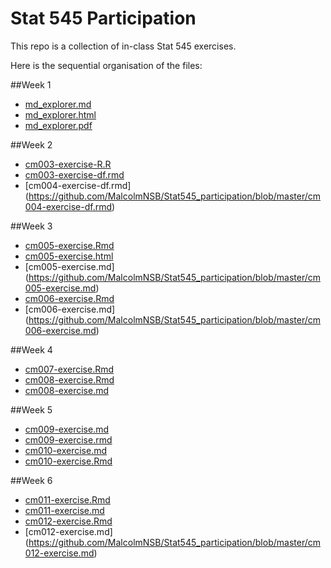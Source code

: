 # Stat 545 Participation
This repo is a collection of in-class Stat 545 exercises.

Here is the sequential organisation of the files:

##Week 1
- [md_explorer.md](https://github.com/MalcolmNSB/Stat545_participation/blob/master/md_explorer.md)
- [md_explorer.html](https://github.com/MalcolmNSB/Stat545_participation/blob/master/md_explorer.html)
- [md_explorer.pdf](https://github.com/MalcolmNSB/Stat545_participation/blob/master/md_explorer.pdf)

##Week 2

- [cm003-exercise-R.R](https://github.com/MalcolmNSB/Stat545_participation/blob/master/cm003-exercise-R.R)
- [cm003-exercise-df.rmd](https://github.com/MalcolmNSB/Stat545_participation/blob/master/cm003-exercise-df.rmd)
- [cm004-exercise-df.rmd] (https://github.com/MalcolmNSB/Stat545_participation/blob/master/cm004-exercise-df.rmd)

##Week 3
- [cm005-exercise.Rmd](https://github.com/MalcolmNSB/Stat545_participation/blob/master/cm005-exercise.Rmd)
- [cm005-exercise.html](https://github.com/MalcolmNSB/Stat545_participation/blob/master/cm005-exercise.html)
- [cm005-exercise.md] (https://github.com/MalcolmNSB/Stat545_participation/blob/master/cm005-exercise.md)
- [cm006-exercise.Rmd](https://github.com/MalcolmNSB/Stat545_participation/blob/master/cm006-exercise.Rmd)
- [cm006-exercise.md] (https://github.com/MalcolmNSB/Stat545_participation/blob/master/cm006-exercise.md)

##Week 4
- [cm007-exercise.Rmd](https://github.com/MalcolmNSB/Stat545_participation/blob/master/cm007-exercise.Rmd)
- [cm008-exercise.Rmd](https://github.com/MalcolmNSB/Stat545_participation/blob/master/cm008-exercise.Rmd)
- [cm008-exercise.md](https://github.com/MalcolmNSB/Stat545_participation/blob/master/cm008-exercise.md)

##Week 5
- [cm009-exercise.md](https://github.com/MalcolmNSB/Stat545_participation/blob/master/cm009-exercise.md)
- [cm009-exercise.rmd](https://github.com/MalcolmNSB/Stat545_participation/blob/master/cm009-exercise.rmd)
- [cm010-exercise.md](https://github.com/MalcolmNSB/Stat545_participation/blob/master/cm010-exercise.md)
- [cm010-exercise.Rmd](https://github.com/MalcolmNSB/Stat545_participation/blob/master/cm010-exercise.Rmd)

##Week 6
- [cm011-exercise.Rmd](https://github.com/MalcolmNSB/Stat545_participation/blob/master/cm011-exercise.Rmd)
- [cm011-exercise.md](https://github.com/MalcolmNSB/Stat545_participation/blob/master/cm011-exercise.md)
- [cm012-exercise.Rmd](https://github.com/MalcolmNSB/Stat545_participation/blob/master/cm012-exercise.Rmd)
- [cm012-exercise.md] (https://github.com/MalcolmNSB/Stat545_participation/blob/master/cm012-exercise.md)
